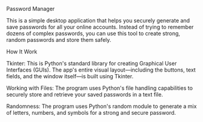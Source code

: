 Password Manager

This is a simple desktop application that helps you securely generate and save passwords for all your online accounts. Instead of trying to remember dozens of complex passwords, you can use this tool to create strong, random passwords and store them safely.

How It Work

Tkinter: This is Python's standard library for creating Graphical User Interfaces (GUIs). The app's entire visual layout—including the buttons, text fields, and the window itself—is built using Tkinter.

Working with Files: The program uses Python's file handling capabilities to securely store and retrieve your saved passwords in a text file.

Randomness: The program uses Python's random module to generate a mix of letters, numbers, and symbols for a strong and secure password.
